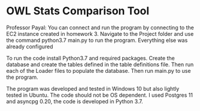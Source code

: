 # OWL Stats Comparison Tool
Professor Payal:
You can connect and run the program by connecting to the EC2 instance created in homework 3. Navigate to the Project folder and use the command python3.7 main.py to run the program. Everything else was already configured

To run the code install Python3.7 and required packages. Create the database and create the tables defined in the table definitions file. Then run each of the Loader files to populate the database. Then run main.py to use the program.

The program was developed and tested in Windows 10 but also lightly tested in Ubuntu. The code should not be OS dependent.
I used Postgres 11 and asyncpg 0.20, the code is developed in Python 3.7.


